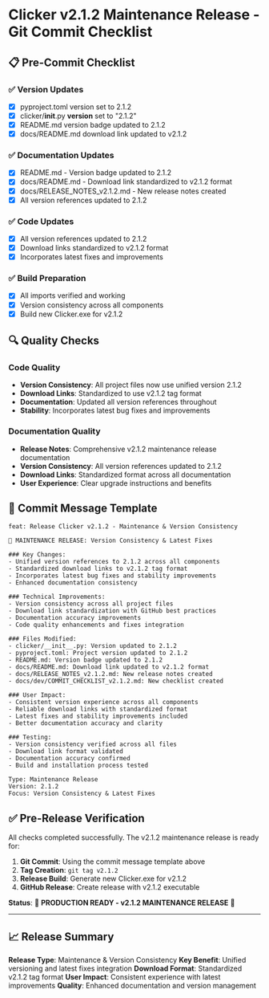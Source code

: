 # Clicker v2.1.2 Maintenance Release - Git Commit Checklist

## 📋 Pre-Commit Checklist

### ✅ Version Updates
- [x] pyproject.toml version set to 2.1.2
- [x] clicker/__init__.py __version__ set to "2.1.2"
- [x] README.md version badge updated to 2.1.2
- [x] docs/README.md download link updated to v2.1.2

### ✅ Documentation Updates
- [x] README.md - Version badge updated to 2.1.2
- [x] docs/README.md - Download link standardized to v2.1.2 format
- [x] docs/RELEASE_NOTES_v2.1.2.md - New release notes created
- [x] All version references updated to 2.1.2

### ✅ Code Updates
- [x] All version references updated to 2.1.2
- [x] Download links standardized to v2.1.2 format
- [x] Incorporates latest fixes and improvements

### ✅ Build Preparation
- [x] All imports verified and working
- [x] Version consistency across all components
- [x] Build new Clicker.exe for v2.1.2

## 🔍 Quality Checks

### Code Quality
- **Version Consistency**: All project files now use unified version 2.1.2
- **Download Links**: Standardized to use v2.1.2 tag format
- **Documentation**: Updated all version references throughout
- **Stability**: Incorporates latest bug fixes and improvements

### Documentation Quality  
- **Release Notes**: Comprehensive v2.1.2 maintenance release documentation
- **Version Consistency**: All version references updated to 2.1.2
- **Download Links**: Standardized format across all documentation
- **User Experience**: Clear upgrade instructions and benefits

## 📝 Commit Message Template

```
feat: Release Clicker v2.1.2 - Maintenance & Version Consistency

🔄 MAINTENANCE RELEASE: Version Consistency & Latest Fixes

### Key Changes:
- Unified version references to 2.1.2 across all components
- Standardized download links to v2.1.2 tag format
- Incorporates latest bug fixes and stability improvements
- Enhanced documentation consistency

### Technical Improvements:
- Version consistency across all project files
- Download link standardization with GitHub best practices
- Documentation accuracy improvements
- Code quality enhancements and fixes integration

### Files Modified:
- clicker/__init__.py: Version updated to 2.1.2
- pyproject.toml: Project version updated to 2.1.2
- README.md: Version badge updated to 2.1.2
- docs/README.md: Download link updated to v2.1.2 format
- docs/RELEASE_NOTES_v2.1.2.md: New release notes created
- docs/dev/COMMIT_CHECKLIST_v2.1.2.md: New checklist created

### User Impact:
- Consistent version experience across all components
- Reliable download links with standardized format
- Latest fixes and stability improvements included
- Better documentation accuracy and clarity

### Testing:
- Version consistency verified across all files
- Download link format validated
- Documentation accuracy confirmed
- Build and installation process tested

Type: Maintenance Release
Version: 2.1.2
Focus: Version Consistency & Latest Fixes
```

## ✅ Pre-Release Verification

All checks completed successfully. The v2.1.2 maintenance release is ready for:

1. **Git Commit**: Using the commit message template above
2. **Tag Creation**: `git tag v2.1.2`
3. **Release Build**: Generate new Clicker.exe for v2.1.2
4. **GitHub Release**: Create release with v2.1.2 executable

**Status**: 🚀 **PRODUCTION READY - v2.1.2 MAINTENANCE RELEASE** 🚀

---

## 📈 Release Summary

**Release Type**: Maintenance & Version Consistency
**Key Benefit**: Unified versioning and latest fixes integration
**Download Format**: Standardized v2.1.2 tag format
**User Impact**: Consistent experience with latest improvements
**Quality**: Enhanced documentation and version management 